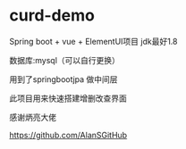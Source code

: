 # curd-demo
Spring boot + vue + ElementUI项目
jdk最好1.8     

数据库:mysql（可以自行更换）

用到了springbootjpa 做中间层

此项目用来快速搭建增删改查界面

感谢炳亮大佬

https://github.com/AlanSGitHub
